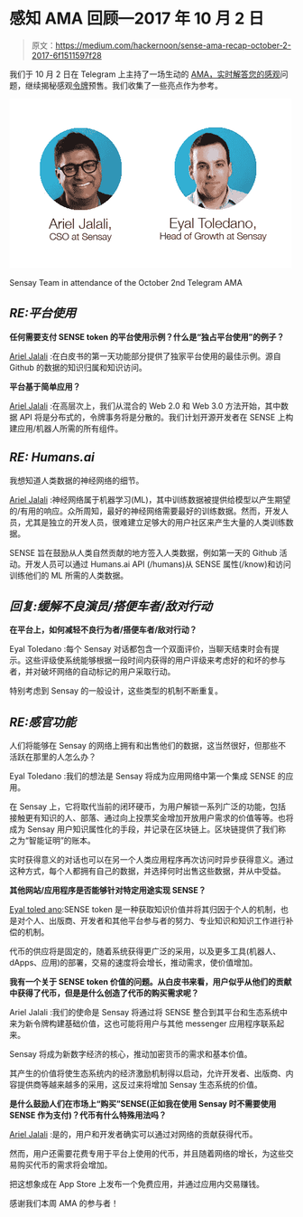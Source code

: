 # 感知 AMA 回顾—2017 年 10 月 2 日

> 原文：<https://medium.com/hackernoon/sense-ama-recap-october-2-2017-6f1511597f28>

我们于 10 月 2 日在 Telegram 上主持了一场生动的 [AMA，实时解答您的](https://t.me/sensetoken)[感观](https://hackernoon.com/tagged/sense)问题，继续揭秘感观[令牌](https://hackernoon.com/tagged/token)预售。我们收集了一些亮点作为参考。

![](img/e8c85a41af94e1f6b9e4104e218aa24e.png)

Sensay Team in attendance of the October 2nd Telegram AMA

## ***RE:平台使用***

**任何需要支付 SENSE token 的平台使用示例？什么是“独占平台使用”的例子？**

[Ariel Jalali](https://medium.com/u/968325b55f73?source=post_page-----6f1511597f28--------------------------------) :在白皮书的第一天功能部分提供了独家平台使用的最佳示例。源自 Github 的数据的知识归属和知识访问。

**平台基于简单应用？**

[Ariel Jalali](https://medium.com/u/968325b55f73?source=post_page-----6f1511597f28--------------------------------) :在高层次上，我们从混合的 Web 2.0 和 Web 3.0 方法开始，其中数据 API 将是分布式的，令牌事务将是分散的。我们计划开源开发者在 SENSE 上构建应用/机器人所需的所有组件。

## ***RE: Humans.ai***

我想知道人类数据的神经网络的细节。

[Ariel Jalali](https://medium.com/u/968325b55f73?source=post_page-----6f1511597f28--------------------------------) :神经网络属于机器学习(ML)，其中训练数据被提供给模型以产生期望的/有用的响应。众所周知，最好的神经网络需要最好的训练数据。然而，开发人员，尤其是独立的开发人员，很难建立足够大的用户社区来产生大量的人类训练数据。

SENSE 旨在鼓励从人类自然贡献的地方签入人类数据，例如第一天的 Github 活动。开发人员可以通过 Humans.ai API (/humans)从 SENSE 属性(/know)和访问训练他们的 ML 所需的人类数据。

## ***回复:缓解不良演员/搭便车者/敌对行动***

**在平台上，如何减轻不良行为者/搭便车者/敌对行动？**

Eyal Toledano :每个 Sensay 对话都包含一个双面评价，当聊天结束时会有提示。这些评级使系统能够根据一段时间内获得的用户评级来考虑好的和坏的参与者，并对破坏网络的自动标记的用户采取行动。

特别考虑到 Sensay 的一般设计，这些类型的机制不断重复。

## ***RE:感官功能***

人们将能够在 Sensay 的网络上拥有和出售他们的数据，这当然很好，但那些不活跃在那里的人怎么办？

Eyal Toledano :我们的想法是 Sensay 将成为应用网络中第一个集成 SENSE 的应用。

在 Sensay 上，它将取代当前的闭环硬币，为用户解锁一系列广泛的功能，包括接触更有知识的人、部落、通过向上投票奖金增加开放用户需求的价值等等。也将成为 Sensay 用户知识属性化的手段，并记录在区块链上。区块链提供了我们称之为“智能证明”的账本。

实时获得意义的对话也可以在另一个人类应用程序再次访问时异步获得意义。通过这种方式，每个人都拥有自己的数据，并选择何时出售这些数据，并从中受益。

**其他网站/应用程序是否能够针对特定用途实现 SENSE？**

[Eyal toled ano](https://medium.com/u/aa50d46f53b7?source=post_page-----6f1511597f28--------------------------------):SENSE token 是一种获取知识价值并将其归因于个人的机制，也是对个人、出版商、开发者和其他平台参与者的努力、专业知识和知识工作进行补偿的机制。

代币的供应将是固定的，随着系统获得更广泛的采用，以及更多工具(机器人、dApps、应用)的部署，交易的速度将会增长，推动需求，使价值增加。

**我有一个关于 SENSE token 价值的问题。从白皮书来看，用户似乎从他们的贡献中获得了代币，但是是什么创造了代币的购买需求呢？**

Ariel Jalali :我们的使命是 Sensay 将通过将 SENSE 整合到其平台和生态系统中来为新令牌构建基础价值，这也可能将用户与其他 messenger 应用程序联系起来。

Sensay 将成为新数字经济的核心，推动加密货币的需求和基本价值。

其产生的价值将使生态系统内的经济激励机制得以启动，允许开发者、出版商、内容提供商等越来越多的采用，这反过来将增加 Sensay 生态系统的价值。

**是什么鼓励人们在市场上“购买”SENSE(正如我在使用 Sensay 时不需要使用 SENSE 作为支付)？代币有什么特殊用法吗？**

[Ariel Jalali](https://medium.com/u/968325b55f73?source=post_page-----6f1511597f28--------------------------------) :是的，用户和开发者确实可以通过对网络的贡献获得代币。

然而，用户还需要花费专用于平台上使用的代币，并且随着网络的增长，为这些交易购买代币的需求将会增加。

把这想象成在 App Store 上发布一个免费应用，并通过应用内交易赚钱。

感谢我们本周 AMA 的参与者！